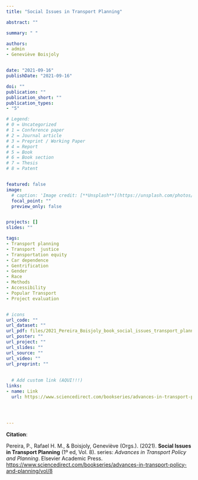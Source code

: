 ```yaml
---
title: "Social Issues in Transport Planning"

abstract: ""

summary: " "

authors:
- admin
- Geneviève Boisjoly


date: "2021-09-16"
publishDate: "2021-09-16"

doi: ""
publication: ""
publication_short: ""
publication_types:
- "5"

# Legend: 
# 0 = Uncategorized
# 1 = Conference paper
# 2 = Journal article
# 3 = Preprint / Working Paper
# 4 = Report
# 5 = Book
# 6 = Book section
# 7 = Thesis
# 8 = Patent


featured: false
image:
  # caption: 'Image credit: [**Unsplash**](https://unsplash.com/photos/jdD8gXaTZsc)'
  focal_point: ""
  preview_only: false


projects: []
slides: ""

tags:
- Transport planning
- Transport  justice
- Transportation equity
- Car dependence
- Gentrification
- Gender
- Race
- Methods
- Accessibility
- Popular Transport
- Project evaluation


# icons
url_code: ""
url_dataset: ""
url_pdf: files/2021_Pereira_Boisjoly_book_social_issues_transport_planning.pdf
url_poster: ""
url_project: ""
url_slides: ""
url_source: ""
url_video: ""
url_preprint: ""
  
  
  # Add custom link (AQUI!!!)
links:
- name: Link
  url: https://www.sciencedirect.com/bookseries/advances-in-transport-policy-and-planning/vol/8




---
```


__Citation__:

Pereira, P., Rafael H. M., & Boisjoly, Geneviève (Orgs.). (2021). **Social Issues in Transport Planning** (1º ed, Vol. 8). series: *Advances in Transport Policy and Planning*. Elsevier Academic Press. <https://www.sciencedirect.com/bookseries/advances-in-transport-policy-and-planning/vol/8>



